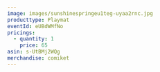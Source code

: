```yaml
---
image: images/sunshinespringeu1teg-uyaa2rnc.jpg
producttype: Playmat
eventId: eUBdWMfNo
pricings:
  - quantity: 1
    price: 65
asin: s-UtBMj2WQg
merchandise: comiket
---
```

